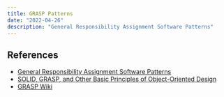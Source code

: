 ```yaml
---
title: GRASP Patterns
date: "2022-04-26"
description: "General Responsibility Assignment Software Patterns"
---
```


## References

- [General Responsibility Assignment Software Patterns](https://gist.github.com/dimabory/56e36474a1bb5573c08f26805a978fb5)
- [SOLID, GRASP, and Other Basic Principles of Object-Oriented Design](https://dzone.com/articles/solid-grasp-and-other-basic-principles-of-object-o)
- [GRASP Wiki](https://en.wikipedia.org/wiki/GRASP_(object-oriented_design))